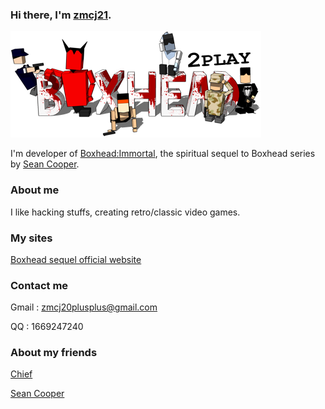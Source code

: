 ### Hi there, I'm [zmcj21](https://github.com/zmcj21).

![BG](https://github.com/zmcj21/zmcj21/blob/main/Docs/1.png)

I'm developer of [Boxhead:Immortal](https://github.com/zmcj21/boxhead_dev), the spiritual sequel to Boxhead series by [Sean Cooper](https://www.seantcooper.com/).

### About me

I like hacking stuffs, creating retro/classic video games.

### My sites

[Boxhead sequel official website](https://zmcj21.github.io/)

### Contact me

Gmail : zmcj20plusplus@gmail.com

QQ : 1669247240

### About my friends

[Chief](https://github.com/1912188434)

[Sean Cooper](https://github.com/seantcooper)
